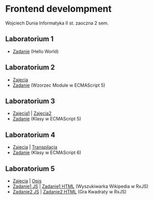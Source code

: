 # Frontend develompment
Wojciech Dunia
Informatyka II st. zaoczna 2 sem.

## Laboratorium 1
* [Zadanie](https://github.com/wdunia/FrontendDev/blob/master/lab1/hello.js) (Hello World)

## Laboratorium 2
* [Zajęcia](https://github.com/wdunia/FrontendDev/blob/master/lab2/lab2.js)
* [Zadanie](https://github.com/wdunia/FrontendDev/blob/master/lab2/home.js) (Wzorzec Module w ECMAScript 5)

## Laboratorium 3
* [Zajęcia1](https://github.com/wdunia/FrontendDev/blob/master/lab3/lab3.js) |
[Zajęcia2](https://github.com/wdunia/FrontendDev/blob/master/lab3/lab3-1.js)
* [Zadanie](https://github.com/wdunia/FrontendDev/blob/master/lab3/lab3-2.js) (Klasy w ECMAScript 5)

## Laboratorium 4
* [Zajęcia](https://github.com/wdunia/FrontendDev/blob/master/lab4/lab4.js) |
[Transpilacja](https://github.com/wdunia/FrontendDev/blob/master/lab4/lab4-compiled.js)
* [Zadanie](https://github.com/wdunia/FrontendDev/blob/master/lab4/lab4-zadanie.js) (Klasy w ECMAScript 6)

## Laboratorium 5
* [Zajęcia](https://github.com/wdunia/FrontendDev/blob/master/lab5/lab5.js) |
[Opis](https://github.com/wdunia/FrontendDev/blob/master/lab5/lab5.adoc)
* [Zadanie1 JS](https://github.com/wdunia/FrontendDev/blob/master/lab5/app.js) |
[Zadanie1 HTML](https://github.com/wdunia/FrontendDev/blob/master/lab5/index.html) (Wyszukiwarka Wikipedia w RxJS)
* [Zadanie2 JS](https://github.com/wdunia/FrontendDev/blob/master/lab5/kwadraty.js) |
[Zadanie2 HTML](https://github.com/wdunia/FrontendDev/blob/master/lab5/kwadraty.html) (Gra Kwadraty w RxJS)
